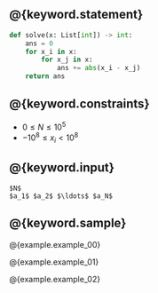 ## @{keyword.statement}

``` python
def solve(x: List[int]) -> int:
    ans = 0
    for x_i in x:
        for x_j in x:
            ans += abs(x_i - x_j)
    return ans
```

## @{keyword.constraints}

- $0 \leq N \leq 10^5$
- $-10^8 \leq x_i \lt 10^8$

## @{keyword.input}

```
$N$
$a_1$ $a_2$ $\ldots$ $a_N$
```

## @{keyword.sample}

@{example.example_00}

@{example.example_01}

@{example.example_02}
